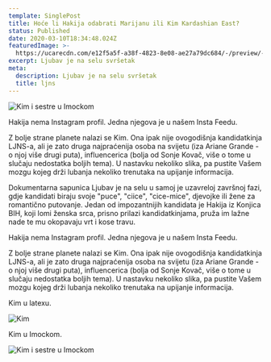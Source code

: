 ```yaml
---
template: SinglePost
title: Hoće li Hakija odabrati Marijanu ili Kim Kardashian East?
status: Published
date: 2020-03-10T18:34:48.024Z
featuredImage: >-
  https://ucarecdn.com/e12f5a5f-a38f-4823-8e08-ae27a79dc684/-/preview/-/enhance/100/
excerpt: Ljubav je na selu svršetak
meta:
  description: Ljubav je na selu svršetak
  title: ljns
---
```

![Kim i sestre u Imockom](https://ucarecdn.com/db392794-cad2-469b-a210-9968a7e6505f/ "Imocki - Kim i sestre")

Hakija nema Instagram profil. Jedna njegova je u našem Insta Feedu.

Z bolje strane planete nalazi se Kim. Ona ipak nije ovogodišnja kandidatkinja LJNS-a, ali je zato druga najpraćenija osoba na svijetu (iza Ariane Grande - o njoj više drugi puta), influencerica (bolja od Sonje Kovač, više o tome u slučaju nedostatka boljih tema). U nastavku nekoliko slika, pa pustite Vašem mozgu kojeg drži lubanja nekoliko trenutaka na upijanje informacija. 

Dokumentarna sapunica Ljubav je na selu u samoj je uzavreloj završnoj fazi, gdje kandidati biraju svoje "puce", "ciice", "cice-mice", djevojke ili žene za romantično putovanje. Jedan od impozantnijih kandidata je Hakija iz Konjica BIH, koji lomi ženska srca, prisno prilazi kandidatkinjama, pruža im lažne nade te mu okopavaju vrt i kose travu. 

Hakija nema Instagram profil. Jedna njegova je u našem Insta Feedu.

Z bolje strane planete nalazi se Kim. Ona ipak nije ovogodišnja kandidatkinja LJNS-a, ali je zato druga najpraćenija osoba na svijetu (iza Ariane Grande - o njoj više drugi puta), influencerica (bolja od Sonje Kovač, više o tome u slučaju nedostatka boljih tema). U nastavku nekoliko slika, pa pustite Vašem mozgu kojeg drži lubanja nekoliko trenutaka na upijanje informacija.

Kim u latexu.

![Kim](https://ucarecdn.com/ea363c1b-ffab-47a0-bd11-3d8c42b6eb8d/ "Kim")

Kim u Imockom.

![Kim i sestre u Imockom](https://ucarecdn.com/db392794-cad2-469b-a210-9968a7e6505f/ "Imocki - Kim i sestre")
